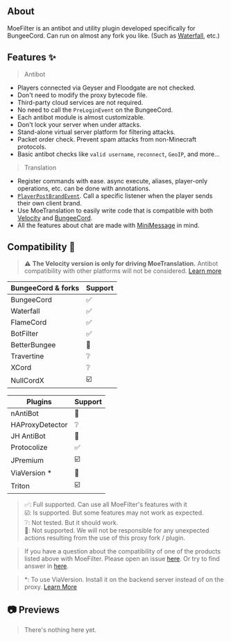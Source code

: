 ## About

MoeFilter is an antibot and utility plugin developed specifically for BungeeCord.
Can run on almost any fork you like.
(Such as [Waterfall](https://github.com/PaperMC/Waterfall/), etc.)

## Features ✨

> Antibot
- Players connected via Geyser and Floodgate are not checked.
- Don't need to modify the proxy bytecode file.
- Third-party cloud services are not required.
- No need to call the `PreLoginEvent` on the BungeeCord.
- Each antibot module is almost customizable.
- Don't lock your server when under attacks.
- Stand-alone virtual server platform for filtering attacks.
- Packet order check. Prevent spam attacks from non-Minecraft protocols.
- Basic antibot checks like `valid username`, `reconnect`, `GeoIP`, and more...
> Translation
- Register commands with ease. async execute, aliases, player-only operations, etc. can be done with annotations.
- [`PlayerPostBrandEvent`](https://github.com/CatMoe/MoeFilter/blob/stray/translation/src/main/kotlin/catmoe/fallencrystal/translation/event/events/player/PlayerPostBrandEvent.kt).
  Call a specific listener when the player sends their own client brand.
- Use MoeTranslation to easily write code that is compatible with both [Velocity](https://github.com/PaperMC/Velocity) and [BungeeCord](https://github.com/SpigotMC/BungeeCord).
- All the features about chat are made with [MiniMessage](https://docs.advntr.dev/minimessage/) in mind.


## Compatibility 🔧

> ⚠️ **The Velocity version is only for driving MoeTranslation.**
> Antibot compatibility with other platforms will not be considered.
> [Learn more](https://github.com/CatMoe/MoeFilter/tree/stray/readme/postscript)

| BungeeCord & forks | Support |
|--------------------|---------|
| BungeeCord         | ✅       |
| Waterfall          | ✅       |
| FlameCord          | ✅       |
| BotFilter          | ✅       |
| BetterBungee       | 🛑      |
| Travertine         | ❔       |
| XCord              | ❔       |
| NullCordX          | ☑️      |

| Plugins         | Support |
|-----------------|---------|
| nAntiBot        | 🛑      |
| HAProxyDetector | ❔       |
| JH AntiBot      | 🛑      |
| Protocolize     | ✅       |
| JPremium        | ☑️      |
| ViaVersion *    | 🛑      |
| Triton          | ☑️      |

> ✅: Full supported.
> Can use all MoeFilter's features with it  
> ☑️: Is supported.
> But some features may not work as expected.  
> ❔: Not tested.
> But it should work.  
> 🛑: Not supported.
> We will not be responsible for any unexpected actions resulting from the use of this proxy fork / plugin.

> If you have a question about the compatibility of one of the products listed above with MoeFilter.
> Please open an issue [here](https://github.com/CatMoe/MoeFilter/issues).
> Or try to find answer in [here](https://github.com/CatMoe/MoeFilter/issues/56).

> *: To use ViaVersion. 
> Install it on the backend server instead of on the proxy.
> [Learn More](https://github.com/CatMoe/MoeFilter/issues/56#issuecomment-1714924303)

## 📷 Previews

> There's nothing here yet.